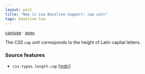 ```yaml
---
layout: post
title: "New in Low Baseline Support: cap unit"
tags: baseline-low
---
```


[caniuse](https://caniuse.com/?search=cap) · [spec](https://drafts.csswg.org/css-values-4/#cap)

The CSS `cap` unit corresponds to the height of Latin capital letters.

### Source features

- ``css.types.length.cap`` [[mdn]](https://developer.mozilla.org/en-US/search?q=css.types.length.cap)
